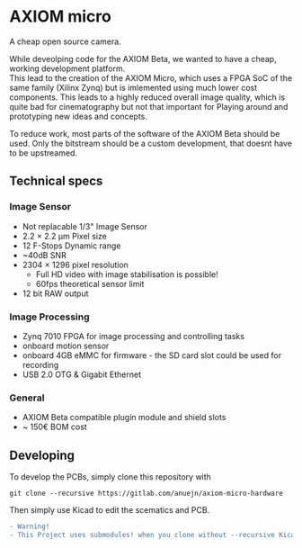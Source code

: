 # AXIOM micro
A cheap open source camera.

While deveolping code for the AXIOM Beta, we wanted to have a cheap, working development
platform.   
This lead to the creation of the AXIOM Micro, which
uses a FPGA SoC of the same family (Xilinx Zynq) but is imlemented using much lower
cost components. This leads to a highly reduced overall image quality, which is quite
bad for cinematography but not that important for Playing around and prototyping new ideas and concepts.

To reduce work, most parts of the software of the AXIOM Beta should be used. Only the bitstream
should be a custom development, that doesnt have to be upstreamed.

## Technical specs

### Image Sensor
* Not replacable 1/3" Image Sensor
* 2.2 × 2.2 µm Pixel size
* 12 F-Stops Dynamic range
* ~40dB SNR
* 2304 × 1296 pixel resolution
    * Full HD video with image stabilisation is possible!
    * 60fps theoretical sensor limit
* 12 bit RAW output

### Image Processing
* Zynq 7010 FPGA for image processing and controlling tasks
* onboard motion sensor
* onboard 4GB eMMC for firmware - the SD card slot could be used for recording
* USB 2.0 OTG & Gigabit Ethernet

### General
* AXIOM Beta compatible plugin module and shield slots
* ~ 150€ BOM cost

## Developing
To develop the PCBs, simply clone this repository with 
```
git clone --recursive https://gitlab.com/anuejn/axiom-micro-hardware
```

Then simply use Kicad to edit the scematics and PCB.

```diff
- Warning!
- This Project uses submodules! when you clone without --recursive Kicad wont find some libraries!
```